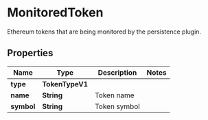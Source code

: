 

# MonitoredToken

Ethereum tokens that are being monitored by the persistence plugin.

## Properties

| Name | Type | Description | Notes |
|------------ | ------------- | ------------- | -------------|
|**type** | **TokenTypeV1** |  |  |
|**name** | **String** | Token name |  |
|**symbol** | **String** | Token symbol |  |



